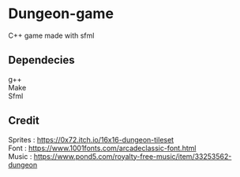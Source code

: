 # Dungeon-game
C++ game made with sfml

## Dependecies
g++\
Make\
Sfml

## Credit
Sprites : https://0x72.itch.io/16x16-dungeon-tileset \
Font : https://www.1001fonts.com/arcadeclassic-font.html \
Music : https://www.pond5.com/royalty-free-music/item/33253562-dungeon

